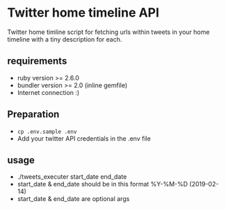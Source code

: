 # Twitter home timeline API
Twitter home timline script for fetching urls within tweets in your home timeline with a tiny description for each.

## requirements
- ruby version >= 2.6.0
- bundler version >= 2.0 (inline gemfile)
- Internet connection :)

## Preparation
- `cp .env.sample .env`
- Add your twitter API credentials in the .env file

## usage
- ./tweets_executer start_date end_date
- start_date & end_date should be in this format %Y-%M-%D (2019-02-14)
- start_date & end_date are optional args

